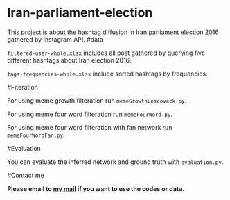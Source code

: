 # Iran-parliament-election

This project is about the hashtag diffusion in Iran parliament election 2016 gathered by Instagram API.
#data 

`filtered-user-whole.xlsx` includes all post gathered by querying five different hashtags about Iran election 2016.

`tags-frequencies-whole.xlsx` include sorted hashtags by frequencies.

#Fiteration

For using meme growth filteration run `memeGrowthLescoveck.py`. 

For using meme four word filteration run `memeFourWord.py`.

For using meme four word filteration with fan network run `memeFourWordFan.py`.

#Evaluation

You can evaluate the inferred network and ground truth with `evaluation.py`.

#Contact me

**Please email to [my mail](https://z.aminolroaya@gmail.com) if you want to use the codes or data.**



